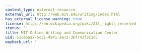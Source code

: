 ```yaml
---
content_type: external-resource
external_url: http://web.mit.edu/writing/index.html
has_external_license_warning: true
license: https://en.wikipedia.org/wiki/All_rights_reserved
status: ''
title: MIT Online Writing and Communication Center
uid: 51ce5aa7-5c31-4941-aa72-3bf743f3c1d5
wayback_url: ''
---
```

